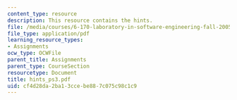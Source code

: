 ```yaml
---
content_type: resource
description: This resource contains the hints.
file: /media/courses/6-170-laboratory-in-software-engineering-fall-2005/cf4d28da2ba13ccebe887c075c98c1c9_hints_ps3.pdf
file_type: application/pdf
learning_resource_types:
- Assignments
ocw_type: OCWFile
parent_title: Assignments
parent_type: CourseSection
resourcetype: Document
title: hints_ps3.pdf
uid: cf4d28da-2ba1-3cce-be88-7c075c98c1c9
---
```

